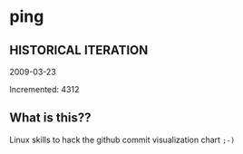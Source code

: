 # ping

## HISTORICAL ITERATION
2009-03-23

Incremented: 4312

## What is this?? 
Linux skills to hack the github commit visualization chart `;-)`
